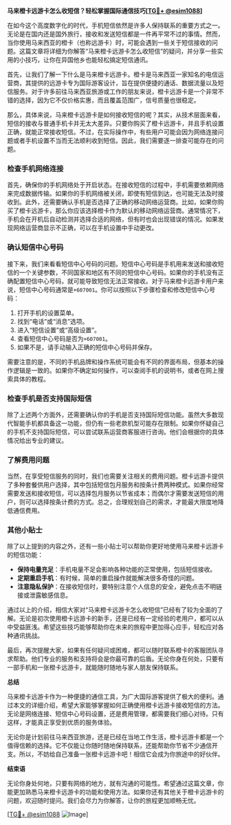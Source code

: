 **马来橙卡远游卡怎么收短信？轻松掌握国际通信技巧[[TG💪+ @esim1088](https://t.me/s/esim1088)]**

在如今这个高度数字化的时代，手机短信依然是许多人保持联系的重要方式之一。无论是在国内还是国外旅行，接收和发送短信都是一件再平常不过的事情。然而，当你使用马来西亚的橙卡（也称远游卡）时，可能会遇到一些关于短信接收的问题。这篇文章将详细为你解答“马来橙卡远游卡怎么收短信”的疑问，并分享一些实用的小技巧，让你在异国他乡也能轻松搞定短信通讯。

首先，让我们了解一下什么是马来橙卡远游卡。橙卡是马来西亚一家知名的电信运营商，其提供的远游卡专为国际游客设计，旨在提供便捷的通话、数据流量以及短信服务。对于许多前往马来西亚旅游或工作的朋友来说，橙卡远游卡是一个非常不错的选择，因为它不仅价格实惠，而且覆盖范围广，信号质量也很稳定。

那么，具体来说，马来橙卡远游卡是如何接收短信的呢？其实，从技术层面来看，短信的接收与普通手机卡并无太大差异。只要你购买了橙卡远游卡，并且手机设置正确，就能正常接收短信。不过，在实际操作中，有些用户可能会因为网络连接问题或者手机设置不当而无法顺利收到短信。因此，我们需要逐一排查可能存在的问题。

### **检查手机网络连接**

首先，确保你的手机网络处于开启状态。在接收短信的过程中，手机需要依赖网络来完成数据传输。如果你的手机网络被关闭，即使有短信到达，也可能无法及时接收到。此外，还需要确认手机是否选择了正确的移动网络运营商。比如，如果你购买了橙卡远游卡，那么你应该选择橙卡作为默认的移动网络运营商。通常情况下，手机会在开机后自动检测并选择合适的网络，但有时也会出现错误的情况。如果发现网络运营商显示不正确，可以在手机设置中手动更改。

### **确认短信中心号码**

接下来，我们来看看短信中心号码的问题。短信中心号码是手机用来发送和接收短信的一个关键参数，不同国家和地区有不同的短信中心号码。如果你的手机没有正确配置短信中心号码，就可能导致短信无法正常接收。对于马来橙卡远游卡用户来说，短信中心号码通常是`+607001`。你可以按照以下步骤检查和修改短信中心号码：

1. 打开手机的设置菜单。
2. 找到“电话”或“消息”选项。
3. 进入“短信设置”或“高级设置”。
4. 查看短信中心号码是否为`+607001`。
5. 如果不是，请手动输入正确的短信中心号码并保存。

需要注意的是，不同的手机品牌和操作系统可能会有不同的界面布局，但基本的操作逻辑是一致的。如果你不确定如何操作，可以查阅手机的说明书，或者在网上搜索具体的教程。

### **检查手机是否支持国际短信**

除了上述两个方面外，还需要确认你的手机是否支持国际短信功能。虽然大多数现代智能手机都具备这一功能，但仍有一些老款机型可能存在限制。如果你怀疑自己的手机不支持国际短信，可以尝试联系运营商客服进行咨询。他们会根据你的具体情况给出专业的建议。

### **了解费用问题**

当然，在享受短信服务的同时，我们也需要关注相关的费用问题。橙卡远游卡提供了多种套餐供用户选择，其中包括短信包月服务和按条计费两种模式。如果你经常需要发送和接收短信，可以选择包月服务以节省成本；而偶尔才需要发送短信的用户，则可以选择按条计费的方式。总之，合理规划自己的需求，才能最大限度地降低通信费用。

### **其他小贴士**

除了以上提到的内容之外，还有一些小贴士可以帮助你更好地使用马来橙卡远游卡的短信功能：

- **保持电量充足**：手机电量不足会影响各种功能的正常使用，包括短信接收。
- **定期重启手机**：有时候，简单的重启操作就能解决很多奇怪的问题。
- **注意隐私保护**：在接收短信时，要特别注意个人信息的安全，避免点击不明链接或泄露敏感信息。

通过以上的介绍，相信大家对“马来橙卡远游卡怎么收短信”已经有了较为全面的了解。无论是初次使用橙卡远游卡的新手，还是已经有一定经验的老用户，都可以从中受益匪浅。希望这些技巧能够帮助你在未来的旅程中更加得心应手，轻松应对各种通讯挑战。

最后，再次提醒大家，如果有任何疑问或困难，都可以随时联系橙卡的客服团队寻求帮助。他们专业的服务和支持将会是你最可靠的后盾。无论你身在何处，只要有一部手机和一张橙卡远游卡，就能随时随地与家人朋友保持联系。

**总结**

马来橙卡远游卡作为一种便捷的通信工具，为广大国际游客提供了极大的便利。通过本文的详细介绍，希望大家能够掌握如何正确使用橙卡远游卡接收短信的方法。无论是网络连接、短信中心号码设置，还是费用管理，都需要我们细心对待。只有这样，才能真正享受到优质的服务体验。

无论你是计划前往马来西亚旅游，还是已经在当地工作生活，橙卡远游卡都是一个值得信赖的选择。它不仅能让你随时随地保持联系，还能帮助你节省不少通信开支。所以，不妨给自己准备一张橙卡远游卡吧！相信它会成为你旅途中的好伙伴。

**结束语**

无论你身处何地，只要有网络的地方，就有沟通的可能性。希望通过这篇文章，你能更加熟悉马来橙卡远游卡的功能和使用方法。如果你还有其他关于橙卡远游卡的问题，欢迎随时提问。我们会尽力为你解答，让你的旅程更加顺畅无忧。

[[TG💪+ @esim1088](https://t.me/s/esim1088) ![Image](https://i.postimg.cc/4NQfJmqS/Snipaste-2025-05-13-00-14-12.png)]